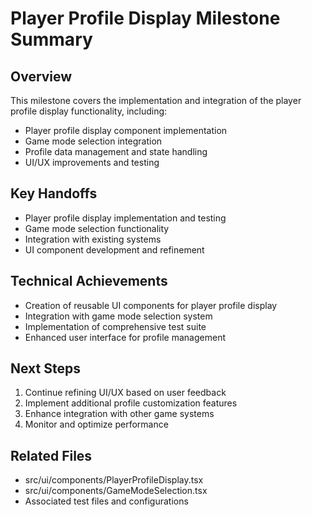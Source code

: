 # Player Profile Display Milestone Summary

## Overview

This milestone covers the implementation and integration of the player profile display functionality, including:

- Player profile display component implementation
- Game mode selection integration
- Profile data management and state handling
- UI/UX improvements and testing

## Key Handoffs

- Player profile display implementation and testing
- Game mode selection functionality
- Integration with existing systems
- UI component development and refinement

## Technical Achievements

- Creation of reusable UI components for player profile display
- Integration with game mode selection system
- Implementation of comprehensive test suite
- Enhanced user interface for profile management

## Next Steps

1. Continue refining UI/UX based on user feedback
2. Implement additional profile customization features
3. Enhance integration with other game systems
4. Monitor and optimize performance

## Related Files

- src/ui/components/PlayerProfileDisplay.tsx
- src/ui/components/GameModeSelection.tsx
- Associated test files and configurations
